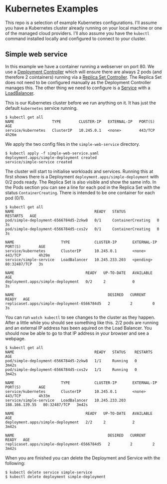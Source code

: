 # Kubernetes Examples

This repo is a selection of example Kubernetes configurations. I'll assume you have a Kubernetes cluster already running on your local machine or one of the managed cloud providers. I'll also assume you have the `kubectl` command installed locally and configured to connect to your cluster.


## Simple web service

In this example we have a container running a webserver on port 80. We use a [Deployment Controller](https://kubernetes.io/docs/concepts/workloads/controllers/deployment/) which will ensure there are always 2 pods (and therefore 2 cointainers) running via a [Replica Set Controller](https://kubernetes.io/docs/concepts/workloads/controllers/replicaset/). The Replica Set does not need to be configured manually as the Deployment Controller manages this. The other thing we need to configure is a [Service](https://kubernetes.io/docs/concepts/services-networking/service/) with a [LoadBalancer](https://kubernetes.io/docs/concepts/services-networking/service/#loadbalancer).

This is our Kubernetes cluster before we run anything on it. It has just the default `kubernetes` service running.

```
$ kubectl get all
NAME                 TYPE        CLUSTER-IP   EXTERNAL-IP   PORT(S)   AGE
service/kubernetes   ClusterIP   10.245.0.1   <none>        443/TCP   4h26m
```

We apply the two config files in the `simple-web-service` directory. 

```
$ kubectl apply -f simple-web-service.yaml
deployment.apps/simple-deployment created
service/simple-service created
```

The cluster will start to initialise workloads and services. Running this at first shows there is a Deployment `deployment.apps/simple-deployment` with 0/2 pods ready. The Replica Set is also visible and show the same info. In the Pods section you can see a line for each pod in the Replica Set with the status `ContainerCreating`. There is intended to be one container for each pod (0/1).

```
$ kubectl get all
NAME                                    READY   STATUS              RESTARTS   AGE
pod/simple-deployment-6566784d5-2zkw8   0/1     ContainerCreating   0          3s
pod/simple-deployment-6566784d5-cxs2v   0/1     ContainerCreating   0          3s

NAME                     TYPE           CLUSTER-IP       EXTERNAL-IP   PORT(S)        AGE
service/kubernetes       ClusterIP      10.245.0.1       <none>        443/TCP        4h29m
service/simple-service   LoadBalancer   10.245.233.203   <pending>     80:32487/TCP   3s

NAME                                READY   UP-TO-DATE   AVAILABLE   AGE
deployment.apps/simple-deployment   0/2     2            0           3s

NAME                                          DESIRED   CURRENT   READY   AGE
replicaset.apps/simple-deployment-6566784d5   2         2         0       3s
```

You can run `watch kubectl` to see changes to the cluster as they happen. After a little while you should see something like this. 2/2 pods are running and an external IP address has been aquired on the Load Balancer. You should now be able to go to that IP address in your browser and see a webpage.


```
$ kubectl get all
NAME                                    READY   STATUS    RESTARTS   AGE
pod/simple-deployment-6566784d5-2zkw8   1/1     Running   0          3m42s
pod/simple-deployment-6566784d5-cxs2v   1/1     Running   0          3m42s

NAME                     TYPE           CLUSTER-IP       EXTERNAL-IP      PORT(S)        AGE
service/kubernetes       ClusterIP      10.245.0.1       <none>           443/TCP        4h33m
service/simple-service   LoadBalancer   10.245.233.203   188.166.139.55   80:32487/TCP   3m42s

NAME                                READY   UP-TO-DATE   AVAILABLE   AGE
deployment.apps/simple-deployment   2/2     2            2           3m42s

NAME                                          DESIRED   CURRENT   READY   AGE
replicaset.apps/simple-deployment-6566784d5   2         2         2       3m42s
```

When you are finished you can delete the Deployment and Service with the following:

```
$ kubectl delete service simple-service
$ kubectl delete deployment simple-deployment
```
